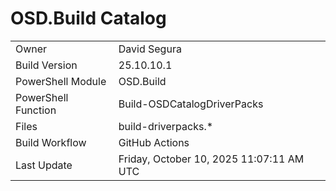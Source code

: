 ﻿# OSD.Build Catalog

| | |
|-|-|
| Owner | David Segura |
| Build Version | 25.10.10.1 |
| PowerShell Module | OSD.Build |
| PowerShell Function | Build-OSDCatalogDriverPacks |
| Files | build-driverpacks.* |
| Build Workflow | GitHub Actions |
| Last Update | Friday, October 10, 2025 11:07:11 AM UTC |
